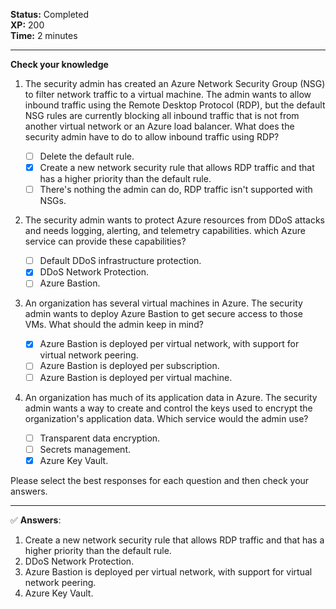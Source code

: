 
**Status:** Completed  
**XP:** 200  
**Time:** 2 minutes  

---

**Check your knowledge**

1. The security admin has created an Azure Network Security Group (NSG) to filter network traffic to a virtual machine. The admin wants to allow inbound traffic using the Remote Desktop Protocol (RDP), but the default NSG rules are currently blocking all inbound traffic that is not from another virtual network or an Azure load balancer. What does the security admin have to do to allow inbound traffic using RDP?

   - [ ] Delete the default rule.
   - [x] Create a new network security rule that allows RDP traffic and that has a higher priority than the default rule.
   - [ ] There's nothing the admin can do, RDP traffic isn't supported with NSGs.

2. The security admin wants to protect Azure resources from DDoS attacks and needs logging, alerting, and telemetry capabilities. which Azure service can provide these capabilities?

   - [ ] Default DDoS infrastructure protection.
   - [x] DDoS Network Protection.
   - [ ] Azure Bastion.

3. An organization has several virtual machines in Azure. The security admin wants to deploy Azure Bastion to get secure access to those VMs. What should the admin keep in mind?

   - [x] Azure Bastion is deployed per virtual network, with support for virtual network peering.
   - [ ] Azure Bastion is deployed per subscription.
   - [ ] Azure Bastion is deployed per virtual machine.

4. An organization has much of its application data in Azure. The security admin wants a way to create and control the keys used to encrypt the organization's application data. Which service would the admin use?

   - [ ] Transparent data encryption.
   - [ ] Secrets management.
   - [x] Azure Key Vault.

Please select the best responses for each question and then check your answers.

---

✅ **Answers**:

1. Create a new network security rule that allows RDP traffic and that has a higher priority than the default rule.
2. DDoS Network Protection.
3. Azure Bastion is deployed per virtual network, with support for virtual network peering.
4. Azure Key Vault.